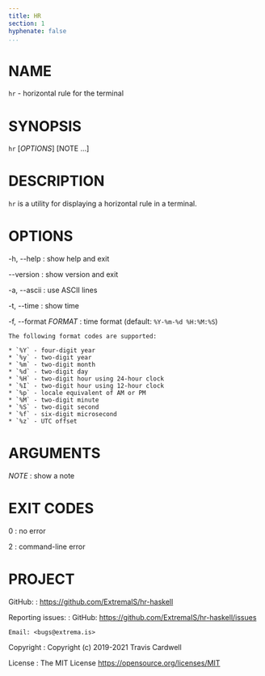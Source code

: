 ```yaml
---
title: HR
section: 1
hyphenate: false
...
```


# NAME

`hr` - horizontal rule for the terminal

# SYNOPSIS

`hr` [*OPTIONS*] [NOTE ...]

# DESCRIPTION

`hr` is a utility for displaying a horizontal rule in a terminal.

# OPTIONS

-h, \--help
:   show help and exit

--version
:   show version and exit

-a, \--ascii
:   use ASCII lines

-t, \--time
:   show time

-f, \--format *FORMAT*
:   time format (default: `%Y-%m-%d %H:%M:%S`)

    The following format codes are supported:

    * `%Y` - four-digit year
    * `%y` - two-digit year
    * `%m` - two-digit month
    * `%d` - two-digit day
    * `%H` - two-digit hour using 24-hour clock
    * `%I` - two-digit hour using 12-hour clock
    * `%p` - locale equivalent of AM or PM
    * `%M` - two-digit minute
    * `%S` - two-digit second
    * `%f` - six-digit microsecond
    * `%z` - UTC offset

# ARGUMENTS

*NOTE*
:   show a note

# EXIT CODES

0
:   no error

2
:   command-line error

# PROJECT

GitHub:
:   <https://github.com/ExtremaIS/hr-haskell>

Reporting issues:
:   GitHub: <https://github.com/ExtremaIS/hr-haskell/issues>

    Email: <bugs@extrema.is>

Copyright
:   Copyright (c) 2019-2021 Travis Cardwell

License
:   The MIT License <https://opensource.org/licenses/MIT>
